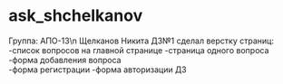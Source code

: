 # ask_shchelkanov
Группа: АПО-13\n
Щелканов Никита
ДЗ№1
сделал верстку страниц: 
-список вопросов на главной странице
-страница одного вопроса 
-форма добавления вопроса   
-форма регистрации
-форма авторизации
ДЗ
